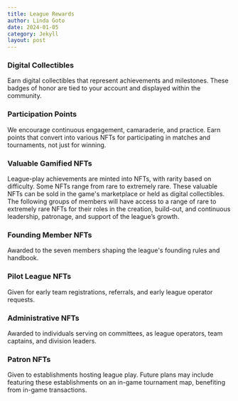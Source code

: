 ```yaml
---
title: League Rewards
author: Linda Goto
date: 2024-01-05
category: Jekyll
layout: post
---
```


### Digital Collectibles 
Earn digital collectibles that represent achievements and milestones. These badges of honor are tied to your account and displayed within the community.

### Participation Points
We encourage continuous engagement, camaraderie, and practice. Earn points that convert into various NFTs for participating in matches and tournaments, not just for winning. 

### Valuable Gamified NFTs
League-play achievements are minted into NFTs, with rarity based on difficulty. Some NFTs range from rare to extremely rare. These valuable NFTs can be sold in the game's marketplace or held as digital collectibles. The following groups of members will have access to a range of rare to extremely rare NFTs for their roles in the creation, build-out, and continuous leadership, patronage, and support of the league’s growth. 

### Founding Member NFTs
Awarded to the seven members shaping the league's founding rules and handbook.

### Pilot League NFTs
Given for early team registrations, referrals, and early league operator requests.

### Administrative NFTs
Awarded to individuals serving on committees, as league operators, team captains, and division leaders.

### Patron NFTs
Given to establishments hosting league play. Future plans may include featuring these establishments on an in-game tournament map, benefiting from in-game transactions.

[1]: https://pages.github.com